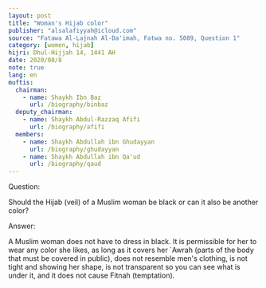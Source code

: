 ```yaml
---
layout: post
title: "Woman's Hijab color"
publisher: "alsalafiyyah@icloud.com"
source: "Fatawa Al-Lajnah Al-Da'imah, Fatwa no. 5089, Question 1"
category: [women, hijab]
hijri: Dhul-Hijjah 14, 1441 AH
date: 2020/08/8
note: true
lang: en
muftis:
  chairman: 
    - name: Shaykh Ibn Baz
      url: /biography/binbaz
  deputy_chairman:
    - name: Shaykh Abdul-Razzaq Afifi
      url: /biography/afifi
  members: 
    - name: Shaykh Abdullah ibn Ghudayyan
      url: /biography/ghudayyan
    - name: Shaykh Abdullah ibn Qa'ud
      url: /biography/qaud
---
```


Question: 

Should the Hijab (veil) of a Muslim woman be black or can it also be another color?

Answer: 

A Muslim woman does not have to dress in black. It is permissible for her to wear any color she likes, as long as it covers her `Awrah (parts of the body that must be covered in public), does not resemble men's clothing, is not tight and showing her shape, is not transparent so you can see what is under it, and it does not cause Fitnah (temptation). 
